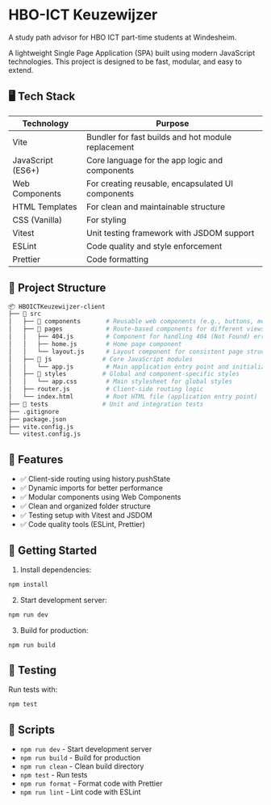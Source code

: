 # HBO-ICT Keuzewijzer

A study path advisor for HBO ICT part-time students at Windesheim.

A lightweight Single Page Application (SPA) built using modern JavaScript technologies. This project is designed to be fast, modular, and easy to extend.

## 🖥️ Tech Stack

| Technology        | Purpose                                            |
|-------------------|----------------------------------------------------|
| Vite              | Bundler for fast builds and hot module replacement |
| JavaScript (ES6+) | Core language for the app logic and components     |
| Web Components    | For creating reusable, encapsulated UI components  |
| HTML Templates    | For clean and maintainable structure               |
| CSS (Vanilla)     | For styling                                        |
| Vitest            | Unit testing framework with JSDOM support          |
| ESLint            | Code quality and style enforcement                 |
| Prettier          | Code formatting                                    |

## 📁 Project Structure

```bash
📦 HBOICTKeuzewijzer-client
├── 📂 src
│   ├── 📂 components       # Reusable web components (e.g., buttons, modals)
│   ├── 📂 pages            # Route-based components for different views
│   │   ├── 404.js         # Component for handling 404 (Not Found) errors
│   │   ├── home.js        # Home page component
│   │   └── layout.js      # Layout component for consistent page structure
│   ├── 📂 js              # Core JavaScript modules
│   │   └── app.js         # Main application entry point and initialization
│   ├── 📂 styles          # Global and component-specific styles
│   │   └── app.css        # Main stylesheet for global styles
│   ├── router.js          # Client-side routing logic
│   └── index.html         # Root HTML file (application entry point)
├── 📂 tests               # Unit and integration tests
├── .gitignore
├── package.json
├── vite.config.js
└── vitest.config.js
```

## 🎯 Features

- ✅ Client-side routing using history.pushState
- ✅ Dynamic imports for better performance
- ✅ Modular components using Web Components
- ✅ Clean and organized folder structure
- ✅ Testing setup with Vitest and JSDOM
- ✅ Code quality tools (ESLint, Prettier)

## 🚀 Getting Started
1. Install dependencies:
```bash
npm install
 ```

2. Start development server:
```bash
npm run dev
 ```

3. Build for production:
```bash
npm run build
 ```

## 🧪 Testing
Run tests with:

```bash
npm test
 ```

## 📝 Scripts
- `npm run dev` - Start development server
- `npm run build` - Build for production
- `npm run clean` - Clean build directory
- `npm test` - Run tests
- `npm run format` - Format code with Prettier
- `npm run lint` - Lint code with ESLint